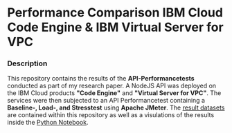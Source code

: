 # Performance Comparison IBM Cloud Code Engine & IBM Virtual Server for VPC

### Description
This repository contains the results of the <b>API-Performancetests</b> conducted as part of my research paper. 
A NodeJS API was deployed on the  IBM Cloud products <b>"Code Engine"</b> and <b>"Virtual Server for VPC"</b>. The services were 
then subjected to an API Performancetest containing a <b>Baseline-, Load-, and Stresstest</b> using <b>Apache JMeter</b>.
The <a href="https://github.com/LucaWeissbeck/serverless-server/tree/main/data">result datasets</a> are contained within this repository as well as a visulations of the results inside the <a href="https://github.com/LucaWeissbeck/serverless-server/blob/main/Results.ipynb">Python Notebook</a>.
